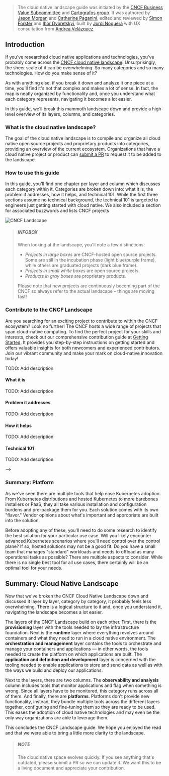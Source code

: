 > The cloud native landscape guide was initiated by the
> [CNCF Business Value Subcommittee](https://github.com/cncf/business-value)
> and [Cartografos group](https://github.com/cncf/cartografos). It was authored by
> [Jason Morgan](https://www.linkedin.com/in/jasonmorgan2/) and
> [Catherine Paganini](https://www.linkedin.com/in/catherinepaganini/),
> edited and reviewed by [Simon Forster](https://www.linkedin.com/in/forsters/) and
> [Ihor Dvoretskyi](https://www.linkedin.com/in/idvoretskyi/), built by
> [Jordi Noguera](https://www.linkedin.com/in/jordinoguera/) with UX consultation
> from [Andrea Velázquez](https://www.linkedin.com/in/andreavelazquez1/).

## Introduction

If you've researched cloud native applications and technologies, you've probably come
across the [CNCF cloud native landscape](https://landscape.cncf.io). Unsurprisingly,
the sheer scale of it can be overwhelming. So many categories and so many technologies.
How do you make sense of it?

As with anything else, if you break it down and analyze it one piece at a time, you'll
find it's not that complex and makes a lot of sense. In fact, the map is neatly organized
by functionality and, once you understand what each category represents, navigating it
becomes a lot easier.

In this guide, we’ll break this mammoth landscape down and provide a high-level overview
of its layers, columns, and categories.

### What is the cloud native landscape?

The goal of the cloud native landscape is to compile and organize all cloud native open
source projects and proprietary products into categories, providing an overview of the
current ecosystem. Organizations that have a cloud native project or product can
[submit a PR](https://github.com/cncf/landscape/) to request it to be added to the
landscape.

### How to use this guide

In this guide, you'll find one chapter per layer and column which discusses each category
within it. Categories are broken down into: what it is, the problem it addresses, how it
helps, and technical 101. While the first three sections assume no technical background,
the technical 101 is targeted to engineers just getting started with cloud native. We
also included a section for associated buzzwords and lists CNCF projects

![CNCF Landscape](https://landscape.cncf.io/images/landscape_preview.png "CNCF Landscape")

> ##### INFOBOX
>
> When looking at the landscape, you'll note a few distinctions:
>  * *Projects in large boxes* are CNCF-hosted open source projects. Some are still in
>    the incubation phase (light blue/purple frame), while others are graduated
>    projects (dark blue frame).
>  * *Projects in small white boxes* are open source projects.
>  * *Products in gray boxes* are proprietary products.
>
> Please note that new projects are continuously becoming part of the CNCF so
> always refer to the actual landscape – things are moving fast!

### Contribute to the CNCF Landscape

Are you searching for an exciting project to contribute to within the CNCF ecosystem? Look no further! The CNCF hosts a wide range of projects that span cloud-native computing. To find the perfect project for your skills and interests, check out our comprehensive contribution guide at [Getting Started](https://contribute.cncf.io/contributors/getting-started/). It provides you step-by-step instructions on getting started and offers valuable insights for both newcomers and experienced contributors. Join our vibrant community and make your mark on cloud-native innovation today!

<section data-category="Data avalability">

TODO: Add description

</section>

<section data-subcategory="Data avalability"
         data-buzzwords="Data Avalability (DA)">

#### What it is

TODO: Add description

#### Problem it addresses

TODO: Add description

#### How it helps

TODO: Add description

#### Technical 101

TODO: Add description

</section> -->

### Summary: Platform

As we've seen there are multiple tools that help ease Kubernetes adoption. From Kubernetes
distributions and hosted Kubernetes to more barebones installers or PaaS, they all take various
installation and configuration burdens and pre-package them for you. Each solution comes with its
own "flavor." Vendor opinions about what's important and appropriate are built into the solution.

Before adopting any of these, you'll need to do some research to identify the best solution for
your particular use case. Will you likely encounter advanced Kubernetes scenarios where you'll need
control over the control plane? If so, hosted solutions may not be a good fit. Do you have a small
team that manages "standard" workloads and needs to offload as many operational tasks as possible?
There are multiple aspects to consider. While there is no single best tool for all use cases,
there certainly will be an optimal tool for your needs.

## Summary: Cloud Native Landscape

Now that we've broken the CNCF Cloud Native Landscape down and discussed it layer by layer,
category by category, it probably feels less overwhelming. There is a logical structure to it and,
once you understand it, navigating the landscape becomes a lot easier.

The layers of the CNCF Landscape build on each other. First, there is the **provisioning** layer
with the tools needed to lay the infrastructure foundation. Next is the **runtime** layer where
everything revolves around containers and what they need to run in a cloud native environment.
The **orchestration and management** layer contains the tools to orchestrate and manage your
containers and applications — in other words, the tools needed to create the platform on which
applications are built. The **application and definition and development** layer is concerned with the tooling
needed to enable applications to store and send data as well as with the ways we build and
deploy our applications.

Next to the layers, there are two columns. The **observability and analysis** column includes
tools that monitor applications and flag when something is wrong. Since all layers have to be
monitored, this category runs across all of them. And finally, there are **platforms**. Platforms
don't provide new functionality, instead, they bundle multiple tools across the different layers
together, configuring and fine-tuning them so they are ready to be used. This eases the adoption of
cloud native technologies and may even be the only way organizations are able to leverage them.

This concludes the CNCF Landscape guide. We hope you enjoyed the read and that we were able to
bring a little more clarity to the landscape.

> ##### NOTE
>
> The cloud native space evolves quickly. If you see anything that's outdated, please submit a PR
> so we can update it. We want this to be a living document and appreciate your contribution.

